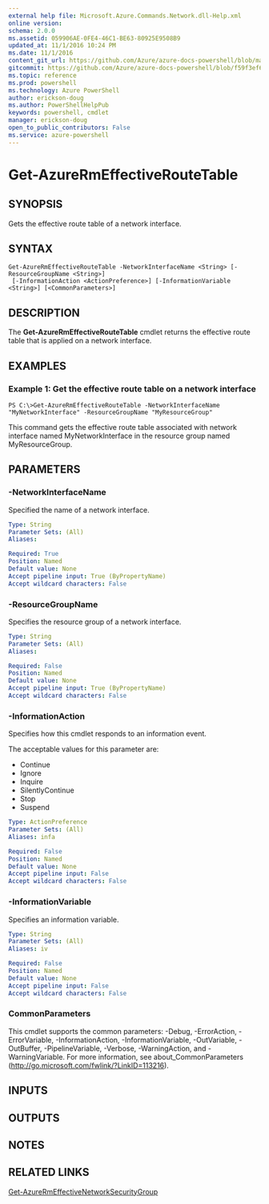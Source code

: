 ```yaml
---
external help file: Microsoft.Azure.Commands.Network.dll-Help.xml
online version: 
schema: 2.0.0
ms.assetid: 059906AE-0FE4-46C1-BE63-80925E9508B9
updated_at: 11/1/2016 10:24 PM
ms.date: 11/1/2016
content_git_url: https://github.com/Azure/azure-docs-powershell/blob/master/azureps-cmdlets-docs/ResourceManager/AzureRM.Network/v2.1.0/Get-AzureRmEffectiveRouteTable.md
gitcommit: https://github.com/Azure/azure-docs-powershell/blob/f59f3ef60bc592383812213e69fd77ba950759ed/azureps-cmdlets-docs/ResourceManager/AzureRM.Network/v2.1.0/Get-AzureRmEffectiveRouteTable.md
ms.topic: reference
ms.prod: powershell
ms.technology: Azure PowerShell
author: erickson-doug
ms.author: PowerShellHelpPub
keywords: powershell, cmdlet
manager: erickson-doug
open_to_public_contributors: False
ms.service: azure-powershell
---
```


# Get-AzureRmEffectiveRouteTable

## SYNOPSIS
Gets the effective route table of a network interface.

## SYNTAX

```
Get-AzureRmEffectiveRouteTable -NetworkInterfaceName <String> [-ResourceGroupName <String>]
 [-InformationAction <ActionPreference>] [-InformationVariable <String>] [<CommonParameters>]
```

## DESCRIPTION
The **Get-AzureRmEffectiveRouteTable** cmdlet returns the effective route table that is applied on a network interface.

## EXAMPLES

### Example 1: Get the effective route table on a network interface
```
PS C:\>Get-AzureRmEffectiveRouteTable -NetworkInterfaceName "MyNetworkInterface" -ResourceGroupName "MyResourceGroup"
```

This command gets the effective route table associated with network interface named MyNetworkInterface in the resource group named MyResourceGroup.

## PARAMETERS

### -NetworkInterfaceName
Specified the name of a network interface.

```yaml
Type: String
Parameter Sets: (All)
Aliases: 

Required: True
Position: Named
Default value: None
Accept pipeline input: True (ByPropertyName)
Accept wildcard characters: False
```

### -ResourceGroupName
Specifies the resource group of a network interface.

```yaml
Type: String
Parameter Sets: (All)
Aliases: 

Required: False
Position: Named
Default value: None
Accept pipeline input: True (ByPropertyName)
Accept wildcard characters: False
```

### -InformationAction
Specifies how this cmdlet responds to an information event.

The acceptable values for this parameter are:

- Continue
- Ignore
- Inquire
- SilentlyContinue
- Stop
- Suspend

```yaml
Type: ActionPreference
Parameter Sets: (All)
Aliases: infa

Required: False
Position: Named
Default value: None
Accept pipeline input: False
Accept wildcard characters: False
```

### -InformationVariable
Specifies an information variable.

```yaml
Type: String
Parameter Sets: (All)
Aliases: iv

Required: False
Position: Named
Default value: None
Accept pipeline input: False
Accept wildcard characters: False
```

### CommonParameters
This cmdlet supports the common parameters: -Debug, -ErrorAction, -ErrorVariable, -InformationAction, -InformationVariable, -OutVariable, -OutBuffer, -PipelineVariable, -Verbose, -WarningAction, and -WarningVariable. For more information, see about_CommonParameters (http://go.microsoft.com/fwlink/?LinkID=113216).

## INPUTS

## OUTPUTS

## NOTES

## RELATED LINKS

[Get-AzureRmEffectiveNetworkSecurityGroup](xref:ResourceManager/AzureRM.Network/v2.1.0/Get-AzureRmEffectiveNetworkSecurityGroup.md)


